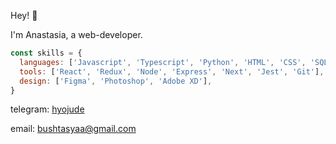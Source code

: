 Hey! 👋

I'm Anastasia, a web-developer.

```js
const skills = {
  languages: ['Javascript', 'Typescript', 'Python', 'HTML', 'CSS', 'SQL'],
  tools: ['React', 'Redux', 'Node', 'Express', 'Next', 'Jest', 'Git'],
  design: ['Figma', 'Photoshop', 'Adobe XD'],
}
```
telegram: [hyojude](https://t.me/hyojude)

email: bushtasyaa@gmail.com
